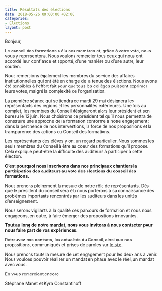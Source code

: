 ```yaml
---
title: Résultats des élections
date: 2018-05-26 00:00:00 +02:00
categories:
- Élections
layout: post
---
```


Bonjour,

Le conseil des formations a élu ses membres et, grâce à votre vote, nous vous y représentons. Nous voulons remercier tous ceux qui nous ont accordé leur confiance et apporté, d’une manière ou d’une autre, leur soutien.

Nous remercions également les membres du service des affaires institutionnelles qui ont été en charge de la tenue des élections. Nous avons été sensibles à l’effort fait pour que tous les collèges puissent exprimer leurs votes, malgré la complexité de l’organisation.

La première séance qui se tiendra ce mardi 29 mai désignera les représentants des régions et les personnalités extérieures. Une fois au complet, les membres du Conseil désigneront alors leur président et son bureau le 12 juin. Nous choisirons ce président tel qu’il nous permettra de construire une approche de la formation conforme à notre engagement : dans la pertinence de nos interventions, la force de nos propositions et la transparence des actions du Conseil des formations.

Les représentants des élèves y ont un regard particulier. Nous sommes les seuls membres du Conseil à être au coeur des formations qu’il propose. Cela explique peut-être la difficulté des auditeurs à participer à cette élection.

**C’est pourquoi nous inscrivons dans nos principaux chantiers la participation des auditeurs au vote des élections du conseil des formations.**

Nous prenons pleinement la mesure de notre rôle de représentants. Dès que le président du conseil sera élu nous porterons à sa connaissance des problèmes importants rencontrés par les auditeurs dans les unités d’enseignement.

Nous serons vigilants à la qualité des parcours de formation et nous nous engageons, en outre, à faire émerger des propositions innovantes.

**Tout au long de notre mandat, nous vous invitons à nous contacter pour nous faire part de vos expériences.**

Retrouvez nos contacts, les actualités du Conseil, ainsi que nos propositions, communiqués et prises de paroles sur [le site](https://cnam.stephanemanet.com).

Nous prenons toute la mesure de cet engagement pour les deux ans à venir. Nous voulons pouvoir réaliser un mandat en phase avec le réel, un mandat avec vous.

En vous remerciant encore,

Stéphane Manet et Kyra Constantinoff
